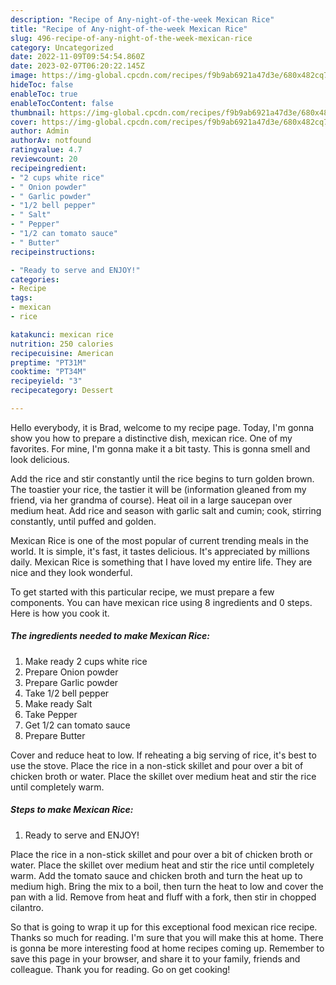 ```yaml
---
description: "Recipe of Any-night-of-the-week Mexican Rice"
title: "Recipe of Any-night-of-the-week Mexican Rice"
slug: 496-recipe-of-any-night-of-the-week-mexican-rice
category: Uncategorized
date: 2022-11-09T09:54:54.860Z
date: 2023-02-07T06:20:22.145Z
image: https://img-global.cpcdn.com/recipes/f9b9ab6921a47d3e/680x482cq70/mexican-rice-recipe-main-photo.jpg
hideToc: false
enableToc: true
enableTocContent: false
thumbnail: https://img-global.cpcdn.com/recipes/f9b9ab6921a47d3e/680x482cq70/mexican-rice-recipe-main-photo.jpg
cover: https://img-global.cpcdn.com/recipes/f9b9ab6921a47d3e/680x482cq70/mexican-rice-recipe-main-photo.jpg
author: Admin
authorAv: notfound
ratingvalue: 4.7
reviewcount: 20
recipeingredient:
- "2 cups white rice"
- " Onion powder"
- " Garlic powder"
- "1/2 bell pepper"
- " Salt"
- " Pepper"
- "1/2 can tomato sauce"
- " Butter"
recipeinstructions:

- "Ready to serve and ENJOY!"
categories:
- Recipe
tags:
- mexican
- rice

katakunci: mexican rice 
nutrition: 250 calories
recipecuisine: American
preptime: "PT31M"
cooktime: "PT34M"
recipeyield: "3"
recipecategory: Dessert

---
```



Hello everybody, it is Brad, welcome to my recipe page. Today, I'm gonna show you how to prepare a distinctive dish, mexican rice. One of my favorites. For mine, I'm gonna make it a bit tasty. This is gonna smell and look delicious.

Add the rice and stir constantly until the rice begins to turn golden brown. The toastier your rice, the tastier it will be (information gleaned from my friend, via her grandma of course). Heat oil in a large saucepan over medium heat. Add rice and season with garlic salt and cumin; cook, stirring constantly, until puffed and golden.

Mexican Rice is one of the most popular of current trending meals in the world. It is simple, it's fast, it tastes delicious. It's appreciated by millions daily. Mexican Rice is something that I have loved my entire life. They are nice and they look wonderful.


To get started with this particular recipe, we must prepare a few components. You can have mexican rice using 8 ingredients and 0 steps. Here is how you cook it.

<!--inarticleads1-->

##### The ingredients needed to make Mexican Rice:

1. Make ready 2 cups white rice
1. Prepare  Onion powder
1. Prepare  Garlic powder
1. Take 1/2 bell pepper
1. Make ready  Salt
1. Take  Pepper
1. Get 1/2 can tomato sauce
1. Prepare  Butter


Cover and reduce heat to low. If reheating a big serving of rice, it&#39;s best to use the stove. Place the rice in a non-stick skillet and pour over a bit of chicken broth or water. Place the skillet over medium heat and stir the rice until completely warm. 

<!--inarticleads2-->

##### Steps to make Mexican Rice:


1. Ready to serve and ENJOY!

Place the rice in a non-stick skillet and pour over a bit of chicken broth or water. Place the skillet over medium heat and stir the rice until completely warm. Add the tomato sauce and chicken broth and turn the heat up to medium high. Bring the mix to a boil, then turn the heat to low and cover the pan with a lid. Remove from heat and fluff with a fork, then stir in chopped cilantro. 

So that is going to wrap it up for this exceptional food mexican rice recipe. Thanks so much for reading. I'm sure that you will make this at home. There is gonna be more interesting food at home recipes coming up. Remember to save this page in your browser, and share it to your family, friends and colleague. Thank you for reading. Go on get cooking!
